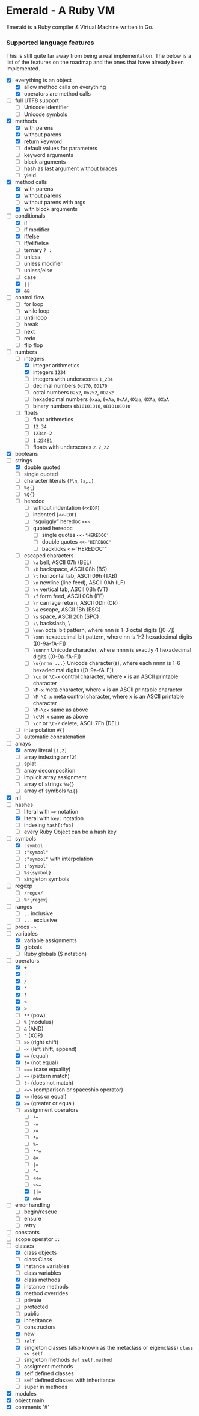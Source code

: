# Emerald - A Ruby VM

Emerald is a Ruby compiler & Virtual Machine written in Go.

### Supported language features
This is still quite far away from being a real implementation.
The below is a list of the features on the roadmap and the ones that have already been implemented.

- [x] everything is an object
    - [x] allow method calls on everything
    - [x] operators are method calls
- [ ] full UTF8 support
    - [ ] Unicode identifier
    - [ ] Unicode symbols
- [x] methods
    - [x] with parens
    - [x] without parens
    - [x] return keyword
    - [ ] default values for parameters
    - [ ] keyword arguments
    - [ ] block arguments
    - [ ] hash as last argument without braces
    - [ ] yield
- [x] method calls
    - [x] with parens
    - [x] without parens
    - [ ] without parens with args
    - [x] with block arguments
- [ ] conditionals
    - [x] if
    - [ ] if modifier
    - [x] if/else
    - [ ] if/elif/else
    - [ ] ternary `? : `
    - [ ] unless
    - [ ] unless modifier
    - [ ] unless/else
    - [ ] case
    - [x] `||`
    - [x] `&&`
- [ ] control flow
    - [ ] for loop
    - [ ] while loop
    - [ ] until loop
    - [ ] break
    - [ ] next
    - [ ] redo
    - [ ] flip flop
- [ ] numbers
    - [ ] integers
        - [x] integer arithmetics
        - [x] integers `1234`
        - [ ] integers with underscores `1_234`
        - [ ] decimal numbers `0d170`, `0D170`
        - [ ] octal numbers `0252`, `0o252`, `0O252`
        - [ ] hexadecimal numbers `0xaa`, `0xAa`, `0xAA`, `0Xaa`, `0XAa`, `0XaA`
        - [ ] binary numbers `0b10101010`, `0B10101010`
    - [ ] floats
        - [ ] float arithmetics
        - [ ] `12.34`
        - [ ] `1234e-2`
        - [ ] `1.234E1`
        - [ ] floats with underscores `2.2_22`
- [x] booleans
- [ ] strings
    - [x] double quoted
    - [ ] single quoted
    - [ ] character literals (`?\n`, `?a`,...)
    - [ ] `%q{}`
    - [ ] `%Q{}`
    - [ ] heredoc
        - [ ] without indentation (`<<EOF`)
        - [ ] indented (`<<-EOF`)
        - [ ] “squiggly” heredoc `<<~`
        - [ ] quoted heredoc
            - [ ] single quotes `<<-'HEREDOC'`
            - [ ] double quotes `<<-"HEREDOC"`
            - [ ] backticks <<-\`HEREDOC\`"
    - [ ] escaped characters
        - [ ] `\a` bell, ASCII 07h (BEL)
        - [ ] 	`\b` backspace, ASCII 08h (BS)
        - [ ] 	`\t` horizontal tab, ASCII 09h (TAB)
        - [ ] 	`\n` newline (line feed), ASCII 0Ah (LF)
        - [ ] 	`\v` vertical tab, ASCII 0Bh (VT)
        - [ ] 	`\f` form feed, ASCII 0Ch (FF)
        - [ ] 	`\r` carriage return, ASCII 0Dh (CR)
        - [ ] 	`\e` escape, ASCII 1Bh (ESC)
        - [ ] 	`\s` space, ASCII 20h (SPC)
        - [ ] 	`\\` backslash, \
        - [ ] 	`\nnn` octal bit pattern, where nnn is 1-3 octal digits ([0-7])
        - [ ] 	`\xnn` hexadecimal bit pattern, where nn is 1-2 hexadecimal digits ([0-9a-fA-F])
        - [ ] `\unnnn` Unicode character, where nnnn is exactly 4 hexadecimal digits ([0-9a-fA-F])
        - [ ] `\u{nnnn ...}` Unicode character(s), where each nnnn is 1-6 hexadecimal digits ([0-9a-fA-F])
        - [ ] `\cx` or `\C-x` control character, where x is an ASCII printable character
        - [ ] `\M-x` meta character, where x is an ASCII printable character
        - [ ] `\M-\C-x` meta control character, where x is an ASCII printable character
        - [ ] `\M-\cx` same as above
        - [ ] `\c\M-x` same as above
        - [ ] `\c?` or `\C-?` delete, ASCII 7Fh (DEL)
    - [ ] interpolation `#{}`
    - [ ] automatic concatenation
- [ ] arrays
    - [x] array literal `[1,2]`
    - [ ] array indexing `arr[2]`
    - [ ] splat
    - [ ] array decomposition
    - [ ] implicit array assignment
    - [ ] array of strings `%w{}`
    - [ ] array of symbols `%i{}`
- [x] nil
- [ ] hashes
    - [ ] literal with `=>` notation
    - [x] literal with `key:` notation
    - [ ] indexing `hash[:foo]`
    - [ ] every Ruby Object can be a hash key
- [ ] symbols
    - [x] `:symbol`
    - [ ] `:"symbol"`
    - [ ] `:"symbol"` with interpolation
    - [ ] `:'symbol'`
    - [ ] `%s{symbol}`
    - [ ] singleton symbols
- [ ] regexp
    - [ ] `/regex/`
    - [ ] `%r{regex}`
- [ ] ranges
    - [ ] `..` inclusive
    - [ ] `...` exclusive
- [ ] procs `->`
- [ ] variables
    - [x] variable assignments
    - [x] globals
    - [ ] Ruby globals ($ notation)
- [ ] operators
    - [x] `+`
    - [x] `-`
    - [x] `/`
    - [x] `*`
    - [x] `!`
    - [x] `<`
    - [x] `>`
    - [ ] `**` (pow)
    - [ ] `%` (modulus)
    - [ ] `&` (AND)
    - [ ] `^` (XOR)
    - [ ] `>>` (right shift)
    - [ ] `<<` (left shift, append)
    - [x] `==` (equal)
    - [x] `!=` (not equal)
    - [ ] `===` (case equality)
    - [ ] `=~` (pattern match)
    - [ ] `!~` (does not match)
    - [ ] `<=>` (comparison or spaceship operator)
    - [x] `<=` (less or equal)
    - [x] `>=` (greater or equal)
    - [ ] assignment operators
        - [ ] `+=`
        - [ ] `-=`
        - [ ] `/=`
        - [ ] `*=`
        - [ ] `%=`
        - [ ] `**=`
        - [ ] `&=`
        - [ ] `|=`
        - [ ] `^=`
        - [ ] `<<=`
        - [ ] `>>=`
        - [x] `||=`
        - [x] `&&=`
- [ ] error handling
    - [ ] begin/rescue
    - [ ] ensure
    - [ ] retry
- [ ] constants
- [ ] scope operator `::`
- [ ] classes
    - [x] class objects
    - [ ] class Class
    - [x] instance variables
    - [ ] class variables
    - [x] class methods
    - [x] instance methods
    - [x] method overrides
    - [ ] private
    - [ ] protected
    - [ ] public
    - [x] inheritance
    - [ ] constructors
    - [x] new
    - [ ] `self`
    - [x] singleton classes (also known as the metaclass or eigenclass) `class << self`
    - [ ] singleton methods `def self.method`
    - [ ] assigment methods
    - [x] self defined classes
    - [ ] self defined classes with inheritance
    - [ ] super in methods
- [x] modules
- [x] object main
- [x] comments '#'
